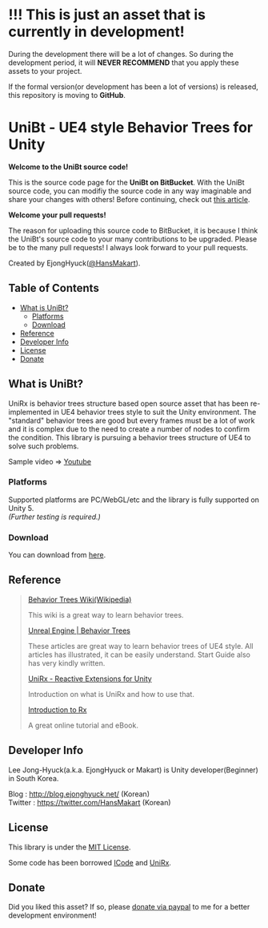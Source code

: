 !!! This is just an asset that is currently in development!
===========================================================
During the development there will be a lot of changes.
So during the development period, it will **NEVER RECOMMEND** that you apply these assets to your project.

If the formal version(or development has been a lot of versions) is released, this repository is moving to **GitHub**.


UniBt - UE4 style Behavior Trees for Unity
=========================================================
**Welcome to the UniBt source code!**

This is the source code page for the **UniBt on BitBucket**.
With the UniBt source code, you can modifiy the source code in any way imaginable and share your changes with others!
Before continuing, check out [this article](#what-is-unibt).

**Welcome your pull requests!**

The reason for uploading this source code to BitBucket, it is because I think the UniBt's source code to your many contributions to be upgraded.
Please be to the many pull requests!
I always look forward to your pull requests.

Created by EjongHyuck([@HansMakart](https://twitter.com/HansMakart)).


Table of Contents
-----------------
- [What is UniBt?](#what-is-unibt)
    - [Platforms](#platforms)
    - [Download](#download)
- [Reference](#reference)
- [Developer Info](#developer-info)
- [License](#license)
- [Donate](#donate)


What is UniBt?
--------------
UniRx is behavior trees structure based open source asset that has been re-implemented in UE4 behavior trees style to suit the Unity environment.
The "standard" behavior trees are good but every frames must be a lot of work and it is complex due to the need to create a number of nodes to confirm the condition.
This library is pursuing a behavior trees structure of UE4 to solve such problems.

Sample video => [Youtube](https://www.youtube.com/watch?v=vBdgVHykTO8)


### Platforms
Supported platforms are PC/WebGL/etc and the library is fully supported on Unity 5.  
*(Further testing is required.)*


### Download
You can download from [here](https://github.com/ejonghyuck/UniBt/releases).


Reference
---------
>[Behavior Trees Wiki(Wikipedia)](https://en.wikipedia.org/wiki/Behavior_Trees)
>
>This wiki is a great way to learn behavior trees.
>
>[Unreal Engine | Behavior Trees](https://docs.unrealengine.com/latest/INT/Engine/AI/BehaviorTrees/index.html)
>
>These articles are great way to learn behavior trees of UE4 style.
>All articles has illustrated, it can be easily understand.
>Start Guide also has very kindly written.
>
>[UniRx - Reactive Extensions for Unity](http://www.slideshare.net/neuecc/unirx-reactive-extensions-for-unityen)
>
>Introduction on what is UniRx and how to use that.
>
>[Introduction to Rx](http://introtorx.com/)
>
>A great online tutorial and eBook.


Developer Info
-----------
Lee Jong-Hyuck(a.k.a. EjongHyuck or Makart) is Unity developer(Beginner) in South Korea.

Blog : http://blog.ejonghyuck.net/ (Korean)  
Twitter : https://twitter.com/HansMakart (Korean)


License
-------
This library is under the [MIT License](https://en.wikipedia.org/wiki/MIT_License).

Some code has been borrowed [ICode](https://www.assetstore.unity3d.com/kr/#!/content/13761) and [UniRx](https://github.com/neuecc/UniRx).


Donate
------
Did you liked this asset?
If so, please [donate via paypal](https://www.paypal.com/cgi-bin/webscr?cmd=_donations&business=ejonghyuck%40live%2eco%2ekr&lc=AL&item_name=ejonghyuck&currency_code=USD&bn=PP%2dDonationsBF%3abtn_donateCC_LG%2egif%3aNonHosted) to me for a better development environment!
